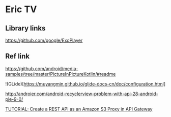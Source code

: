 # Eric TV


## Library links

https://github.com/google/ExoPlayer

## Ref link

https://github.com/android/media-samples/tree/master/PictureInPictureKotlin/#readme

!(GLide)[https://muyangmin.github.io/glide-docs-cn/doc/configuration.html]


http://androier.com/android-recyclerview-problem-with-api-28-android-pie-9-0/

[TUTORIAL: Create a REST API as an Amazon S3 Proxy in API Gateway](https://docs.aws.amazon.com/apigateway/latest/developerguide/integrating-api-with-aws-services-s3.html)